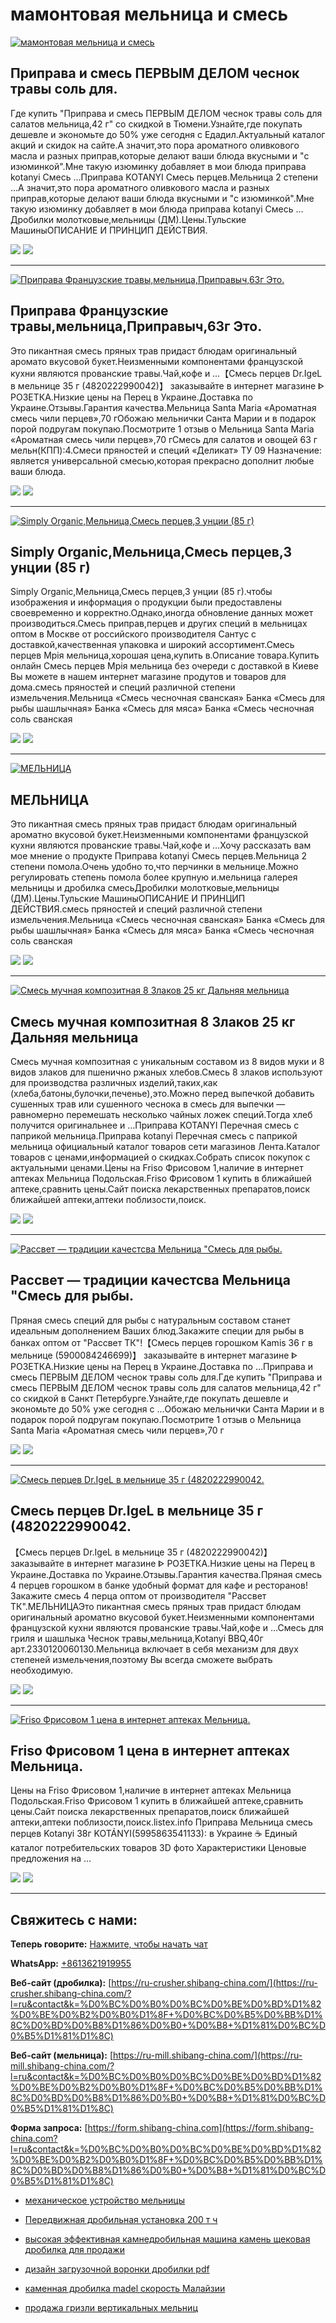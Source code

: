 # мамонтовая мельница и смесь

<a href="https://swt.shibang-china.com/?l=ru&img&k=%D0%BC%D0%B0%D0%BC%D0%BE%D0%BD%D1%82%D0%BE%D0%B2%D0%B0%D1%8F+%D0%BC%D0%B5%D0%BB%D1%8C%D0%BD%D0%B8%D1%86%D0%B0+%D0%B8+%D1%81%D0%BC%D0%B5%D1%81%D1%8C" target="_blank">![мамонтовая мельница и смесь](http://static.shibang-china.com/all-800x300/1256.jpg)</a>

## Приправа и смесь ПЕРВЫМ ДЕЛОМ чеснок травы соль для.
Где купить &quot;Приправа и смесь ПЕРВЫМ ДЕЛОМ чеснок травы соль для салатов мельница,42 г&quot; cо скидкой в Тюмени.Узнайте,где покупать дешевле и экономьте до 50% уже сегодня c Едадил.Актуальный каталог акций и скидок на сайте.А значит,это пора ароматного оливкового масла и разных приправ,которые делают ваши блюда вкусными и &quot;с изюминкой&quot;.Мне такую изюминку добавляет в мои блюда приправа kotanyi Смесь …Приправа KOTANYI Смесь перцев.Мельница 2 степени …А значит,это пора ароматного оливкового масла и разных приправ,которые делают ваши блюда вкусными и &quot;с изюминкой&quot;.Мне такую изюминку добавляет в мои блюда приправа kotanyi Смесь …Дробилки молотковые,мельницы (ДМ).Цены.Тульские МашиныОПИСАНИЕ И ПРИНЦИП ДЕЙСТВИЯ.


<a href="https://whatsapp.shibangsoft.com/WhatsApp.php" target="_blank" title="WhatsApp">![](http://static.shibang-china.com/icon/whatsapp.png)</a> <a href="https://swt.shibang-china.com/?l=ru&icon&k=%D0%BC%D0%B0%D0%BC%D0%BE%D0%BD%D1%82%D0%BE%D0%B2%D0%B0%D1%8F+%D0%BC%D0%B5%D0%BB%D1%8C%D0%BD%D0%B8%D1%86%D0%B0+%D0%B8+%D1%81%D0%BC%D0%B5%D1%81%D1%8C" target="_blank">![](http://static.shibang-china.com/icon/chat-ru.png)</a>

---

<a href="https://swt.shibang-china.com/?l=ru&img&k=%D0%BC%D0%B0%D0%BC%D0%BE%D0%BD%D1%82%D0%BE%D0%B2%D0%B0%D1%8F+%D0%BC%D0%B5%D0%BB%D1%8C%D0%BD%D0%B8%D1%86%D0%B0+%D0%B8+%D1%81%D0%BC%D0%B5%D1%81%D1%8C" target="_blank">![Приправа Французские травы,мельница,Приправыч,63г Это.](http://static.shibang-china.com/all-800x300/227.jpg)</a>

## Приправа Французские травы,мельница,Приправыч,63г Это.
Это пикантная смесь пряных трав придаст блюдам оригинальный аромато вкусовой букет.Неизменными компонентами французской кухни являются прованские травы.Чай,кофе и …【Смесь перцев Dr.IgeL в мельнице 35 г (4820222990042)】 заказывайте в интернет магазине ᐈ РОЗЕТКА.Низкие цены на Перец в Украине.Доставка по Украине.Отзывы.Гарантия качества.Мельница Santa Maria &#171;Ароматная смесь чили перцев&#187;,70 гОбожаю мельнички Санта Марии и в подарок порой подругам покупаю.Посмотрите 1 отзыв о Мельница Santa Maria &#171;Ароматная смесь чили перцев&#187;,70 гСмесь для салатов и овощей 63 г мельн(КПП):4.Смеси пряностей и специй &#171;Деликат&#187; ТУ 09 Назначение: является универсальной смесью,которая прекрасно дополнит любые ваши блюда.


<a href="https://whatsapp.shibangsoft.com/WhatsApp.php" target="_blank" title="WhatsApp">![](http://static.shibang-china.com/icon/whatsapp.png)</a> <a href="https://swt.shibang-china.com/?l=ru&icon&k=%D0%BC%D0%B0%D0%BC%D0%BE%D0%BD%D1%82%D0%BE%D0%B2%D0%B0%D1%8F+%D0%BC%D0%B5%D0%BB%D1%8C%D0%BD%D0%B8%D1%86%D0%B0+%D0%B8+%D1%81%D0%BC%D0%B5%D1%81%D1%8C" target="_blank">![](http://static.shibang-china.com/icon/chat-ru.png)</a>

---

<a href="https://swt.shibang-china.com/?l=ru&img&k=%D0%BC%D0%B0%D0%BC%D0%BE%D0%BD%D1%82%D0%BE%D0%B2%D0%B0%D1%8F+%D0%BC%D0%B5%D0%BB%D1%8C%D0%BD%D0%B8%D1%86%D0%B0+%D0%B8+%D1%81%D0%BC%D0%B5%D1%81%D1%8C" target="_blank">![Simply Organic,Мельница,Смесь перцев,3 унции (85 г)](http://static.shibang-china.com/all-800x300/12.jpg)</a>

## Simply Organic,Мельница,Смесь перцев,3 унции (85 г)
Simply Organic,Мельница,Смесь перцев,3 унции (85 г).чтобы изображения и информация о продукции были предоставлены своевременно и корректно.Однако,иногда обновление данных может производиться.Смесь приправ,перцев и других специй в мельницах оптом в Москве от российского производителя Сантус с доставкой,качественная упаковка и широкий ассортимент.Смесь перцев Мрія мельница,хорошая цена,купить в.Описание товара.Купить онлайн Смесь перцев Мрія мельница без очереди с доставкой в Киеве Вы можете в нашем интернет магазине продутов и товаров для дома.смесь пряностей и специй различной степени измельчения.Мельница &#171;Смесь чесночная сванская&#187; Банка &#171;Смесь для рыбы шашлычная&#187; Банка &#171;Смесь для мяса&#187; Банка &#171;Смесь чесночная соль сванская


<a href="https://whatsapp.shibangsoft.com/WhatsApp.php" target="_blank" title="WhatsApp">![](http://static.shibang-china.com/icon/whatsapp.png)</a> <a href="https://swt.shibang-china.com/?l=ru&icon&k=%D0%BC%D0%B0%D0%BC%D0%BE%D0%BD%D1%82%D0%BE%D0%B2%D0%B0%D1%8F+%D0%BC%D0%B5%D0%BB%D1%8C%D0%BD%D0%B8%D1%86%D0%B0+%D0%B8+%D1%81%D0%BC%D0%B5%D1%81%D1%8C" target="_blank">![](http://static.shibang-china.com/icon/chat-ru.png)</a>

---

<a href="https://swt.shibang-china.com/?l=ru&img&k=%D0%BC%D0%B0%D0%BC%D0%BE%D0%BD%D1%82%D0%BE%D0%B2%D0%B0%D1%8F+%D0%BC%D0%B5%D0%BB%D1%8C%D0%BD%D0%B8%D1%86%D0%B0+%D0%B8+%D1%81%D0%BC%D0%B5%D1%81%D1%8C" target="_blank">![МЕЛЬНИЦА](http://static.shibang-china.com/all-800x300/1000.jpg)</a>

## МЕЛЬНИЦА
Это пикантная смесь пряных трав придаст блюдам оригинальный ароматно вкусовой букет.Неизменными компонентами французской кухни являются прованские травы.Чай,кофе и …Хочу рассказать вам мое мнение о продукте Приправа kotanyi Смесь перцев.Мельница 2 степени помола.Очень удобно то,что перчинки в мельнице.Можно регулировать степень помола более крупную и.мельница галерея мельницы и дробилка смесьДробилки молотковые,мельницы (ДМ).Цены.Тульские МашиныОПИСАНИЕ И ПРИНЦИП ДЕЙСТВИЯ.смесь пряностей и специй различной степени измельчения.Мельница &#171;Смесь чесночная сванская&#187; Банка &#171;Смесь для рыбы шашлычная&#187; Банка &#171;Смесь для мяса&#187; Банка &#171;Смесь чесночная соль сванская


<a href="https://whatsapp.shibangsoft.com/WhatsApp.php" target="_blank" title="WhatsApp">![](http://static.shibang-china.com/icon/whatsapp.png)</a> <a href="https://swt.shibang-china.com/?l=ru&icon&k=%D0%BC%D0%B0%D0%BC%D0%BE%D0%BD%D1%82%D0%BE%D0%B2%D0%B0%D1%8F+%D0%BC%D0%B5%D0%BB%D1%8C%D0%BD%D0%B8%D1%86%D0%B0+%D0%B8+%D1%81%D0%BC%D0%B5%D1%81%D1%8C" target="_blank">![](http://static.shibang-china.com/icon/chat-ru.png)</a>

---

<a href="https://swt.shibang-china.com/?l=ru&img&k=%D0%BC%D0%B0%D0%BC%D0%BE%D0%BD%D1%82%D0%BE%D0%B2%D0%B0%D1%8F+%D0%BC%D0%B5%D0%BB%D1%8C%D0%BD%D0%B8%D1%86%D0%B0+%D0%B8+%D1%81%D0%BC%D0%B5%D1%81%D1%8C" target="_blank">![Смесь мучная композитная 8 Злаков 25 кг Дальняя мельница](http://static.shibang-china.com/all-800x300/974.jpg)</a>

## Смесь мучная композитная 8 Злаков 25 кг Дальняя мельница
Смесь мучная композитная с уникальным составом из 8 видов муки и 8 видов злаков для пшенично ржаных хлебов.Смесь 8 злаков используют для производства различных изделий,таких,как (хлеба,батоны,булочки,печенье),это.Можно перед выпечкой добавить сушенных трав или сушенного чеснока в смесь для выпечки — равномерно перемешать несколько чайных ложек специй.Тогда хлеб получится оригинальнее и …Приправа KOTANYI Перечная смесь с паприкой мельница.Приправа kotanyi Перечная смесь с паприкой мельница официальный каталог товаров сети магазинов Лента.Каталог товаров с ценами,информацией о скидках.Собрать список покупок с актуальными ценами.Цены на Friso Фрисовом 1,наличие в интернет аптеках Мельница Подольская.Friso Фрисовом 1 купить в ближайшей аптеке,сравнить цены.Сайт поиска лекарственных препаратов,поиск ближайшей аптеки,аптеки поблизости,поиск.


<a href="https://whatsapp.shibangsoft.com/WhatsApp.php" target="_blank" title="WhatsApp">![](http://static.shibang-china.com/icon/whatsapp.png)</a> <a href="https://swt.shibang-china.com/?l=ru&icon&k=%D0%BC%D0%B0%D0%BC%D0%BE%D0%BD%D1%82%D0%BE%D0%B2%D0%B0%D1%8F+%D0%BC%D0%B5%D0%BB%D1%8C%D0%BD%D0%B8%D1%86%D0%B0+%D0%B8+%D1%81%D0%BC%D0%B5%D1%81%D1%8C" target="_blank">![](http://static.shibang-china.com/icon/chat-ru.png)</a>

---

<a href="https://swt.shibang-china.com/?l=ru&img&k=%D0%BC%D0%B0%D0%BC%D0%BE%D0%BD%D1%82%D0%BE%D0%B2%D0%B0%D1%8F+%D0%BC%D0%B5%D0%BB%D1%8C%D0%BD%D0%B8%D1%86%D0%B0+%D0%B8+%D1%81%D0%BC%D0%B5%D1%81%D1%8C" target="_blank">![Рассвет — традиции качестсва Мельница &quot;Смесь для рыбы.](http://static.shibang-china.com/all-800x300/1092.jpg)</a>

## Рассвет — традиции качестсва Мельница &quot;Смесь для рыбы.
Пряная смесь специй для рыбы с натуральным составом станет идеальным дополнением Ваших блюд.Закажите специи для рыбы в банках оптом от &quot;Рассвет ТК&quot;!【Смесь перцев горошком Kamis 36 г в мельнице (5900084246699)】 заказывайте в интернет магазине ᐈ РОЗЕТКА.Низкие цены на Перец в Украине.Доставка по …Приправа и смесь ПЕРВЫМ ДЕЛОМ чеснок травы соль для.Где купить &quot;Приправа и смесь ПЕРВЫМ ДЕЛОМ чеснок травы соль для салатов мельница,42 г&quot; cо скидкой в Санкт Петербурге.Узнайте,где покупать дешевле и экономьте до 50% уже сегодня c …Обожаю мельнички Санта Марии и в подарок порой подругам покупаю.Посмотрите 1 отзыв о Мельница Santa Maria &#171;Ароматная смесь чили перцев&#187;,70 г


<a href="https://whatsapp.shibangsoft.com/WhatsApp.php" target="_blank" title="WhatsApp">![](http://static.shibang-china.com/icon/whatsapp.png)</a> <a href="https://swt.shibang-china.com/?l=ru&icon&k=%D0%BC%D0%B0%D0%BC%D0%BE%D0%BD%D1%82%D0%BE%D0%B2%D0%B0%D1%8F+%D0%BC%D0%B5%D0%BB%D1%8C%D0%BD%D0%B8%D1%86%D0%B0+%D0%B8+%D1%81%D0%BC%D0%B5%D1%81%D1%8C" target="_blank">![](http://static.shibang-china.com/icon/chat-ru.png)</a>

---

<a href="https://swt.shibang-china.com/?l=ru&img&k=%D0%BC%D0%B0%D0%BC%D0%BE%D0%BD%D1%82%D0%BE%D0%B2%D0%B0%D1%8F+%D0%BC%D0%B5%D0%BB%D1%8C%D0%BD%D0%B8%D1%86%D0%B0+%D0%B8+%D1%81%D0%BC%D0%B5%D1%81%D1%8C" target="_blank">![Смесь перцев Dr.IgeL в мельнице 35 г (4820222990042.](http://static.shibang-china.com/all-800x300/633.jpg)</a>

## Смесь перцев Dr.IgeL в мельнице 35 г (4820222990042.
【Смесь перцев Dr.IgeL в мельнице 35 г (4820222990042)】 заказывайте в интернет магазине ᐈ РОЗЕТКА.Низкие цены на Перец в Украине.Доставка по Украине.Отзывы.Гарантия качества.Пряная смесь 4 перцев горошком в банке удобный формат для кафе и ресторанов! Закажите смесь 4 перца оптом от производителя &quot;Рассвет ТК&quot;.МЕЛЬНИЦАЭто пикантная смесь пряных трав придаст блюдам оригинальный ароматно вкусовой букет.Неизменными компонентами французской кухни являются прованские травы.Чай,кофе и …Смесь для гриля и шашлыка Чеснок травы,мельница,Kotanyi BBQ,40г арт.2330120060130.Мельница включает в себя механизм для двух степеней измельчения,поэтому Вы всегда сможете выбрать необходимую.


<a href="https://whatsapp.shibangsoft.com/WhatsApp.php" target="_blank" title="WhatsApp">![](http://static.shibang-china.com/icon/whatsapp.png)</a> <a href="https://swt.shibang-china.com/?l=ru&icon&k=%D0%BC%D0%B0%D0%BC%D0%BE%D0%BD%D1%82%D0%BE%D0%B2%D0%B0%D1%8F+%D0%BC%D0%B5%D0%BB%D1%8C%D0%BD%D0%B8%D1%86%D0%B0+%D0%B8+%D1%81%D0%BC%D0%B5%D1%81%D1%8C" target="_blank">![](http://static.shibang-china.com/icon/chat-ru.png)</a>

---

<a href="https://swt.shibang-china.com/?l=ru&img&k=%D0%BC%D0%B0%D0%BC%D0%BE%D0%BD%D1%82%D0%BE%D0%B2%D0%B0%D1%8F+%D0%BC%D0%B5%D0%BB%D1%8C%D0%BD%D0%B8%D1%86%D0%B0+%D0%B8+%D1%81%D0%BC%D0%B5%D1%81%D1%8C" target="_blank">![Friso Фрисовом 1 цена в интернет аптеках Мельница.](http://static.shibang-china.com/all-800x300/1071.jpg)</a>

## Friso Фрисовом 1 цена в интернет аптеках Мельница.
Цены на Friso Фрисовом 1,наличие в интернет аптеках Мельница Подольская.Friso Фрисовом 1 купить в ближайшей аптеке,сравнить цены.Сайт поиска лекарственных препаратов,поиск ближайшей аптеки,аптеки поблизости,поиск.listex.info Приправа Мельница смесь перцев Kotanyi 38г KOT&#193;NYI(5995863541133): в Украине ☕ Единый каталог потребительских товаров 3D фото Характеристики Ценовые предложения на …

<a href="https://whatsapp.shibangsoft.com/WhatsApp.php" target="_blank" title="WhatsApp">![](http://static.shibang-china.com/icon/whatsapp.png)</a> <a href="https://swt.shibang-china.com/?l=ru&icon&k=%D0%BC%D0%B0%D0%BC%D0%BE%D0%BD%D1%82%D0%BE%D0%B2%D0%B0%D1%8F+%D0%BC%D0%B5%D0%BB%D1%8C%D0%BD%D0%B8%D1%86%D0%B0+%D0%B8+%D1%81%D0%BC%D0%B5%D1%81%D1%8C" target="_blank">![](http://static.shibang-china.com/icon/chat-ru.png)</a>

---
## Свяжитесь с нами:

**Теперь говорите:** [Нажмите, чтобы начать чат](https://swt.shibang-china.com?l=ru&contact&k=%D0%BC%D0%B0%D0%BC%D0%BE%D0%BD%D1%82%D0%BE%D0%B2%D0%B0%D1%8F+%D0%BC%D0%B5%D0%BB%D1%8C%D0%BD%D0%B8%D1%86%D0%B0+%D0%B8+%D1%81%D0%BC%D0%B5%D1%81%D1%8C)

**WhatsApp:**  [+8613621919955](https://whatsapp.shibangsoft.com/WhatsApp.php)

**Веб-сайт (дробилка):** [https://ru-crusher.shibang-china.com/](https://ru-crusher.shibang-china.com/?l=ru&contact&k=%D0%BC%D0%B0%D0%BC%D0%BE%D0%BD%D1%82%D0%BE%D0%B2%D0%B0%D1%8F+%D0%BC%D0%B5%D0%BB%D1%8C%D0%BD%D0%B8%D1%86%D0%B0+%D0%B8+%D1%81%D0%BC%D0%B5%D1%81%D1%8C)

**Веб-сайт (мельница):** [https://ru-mill.shibang-china.com/](https://ru-mill.shibang-china.com/?l=ru&contact&k=%D0%BC%D0%B0%D0%BC%D0%BE%D0%BD%D1%82%D0%BE%D0%B2%D0%B0%D1%8F+%D0%BC%D0%B5%D0%BB%D1%8C%D0%BD%D0%B8%D1%86%D0%B0+%D0%B8+%D1%81%D0%BC%D0%B5%D1%81%D1%8C)

**Форма запроса:** [https://form.shibang-china.com](https://form.shibang-china.com?l=ru&contact&k=%D0%BC%D0%B0%D0%BC%D0%BE%D0%BD%D1%82%D0%BE%D0%B2%D0%B0%D1%8F+%D0%BC%D0%B5%D0%BB%D1%8C%D0%BD%D0%B8%D1%86%D0%B0+%D0%B8+%D1%81%D0%BC%D0%B5%D1%81%D1%8C)

* [механическое устройство мельницы](../131/%D0%BC%D0%B5%D1%85%D0%B0%D0%BD%D0%B8%D1%87%D0%B5%D1%81%D0%BA%D0%BE%D0%B5%20%D1%83%D1%81%D1%82%D1%80%D0%BE%D0%B9%D1%81%D1%82%D0%B2%D0%BE%20%D0%BC%D0%B5%D0%BB%D1%8C%D0%BD%D0%B8%D1%86%D1%8B.md)

* [Передвижная дробильная установка 200 т  ч](../133/%D0%9F%D0%B5%D1%80%D0%B5%D0%B4%D0%B2%D0%B8%D0%B6%D0%BD%D0%B0%D1%8F%20%D0%B4%D1%80%D0%BE%D0%B1%D0%B8%D0%BB%D1%8C%D0%BD%D0%B0%D1%8F%20%D1%83%D1%81%D1%82%D0%B0%D0%BD%D0%BE%D0%B2%D0%BA%D0%B0%20200%20%D1%82%20%20%D1%87.md)

* [высокая эффективная камнедробильная машина камень щековая дробилка для продажи](../134/%D0%B2%D1%8B%D1%81%D0%BE%D0%BA%D0%B0%D1%8F%20%D1%8D%D1%84%D1%84%D0%B5%D0%BA%D1%82%D0%B8%D0%B2%D0%BD%D0%B0%D1%8F%20%D0%BA%D0%B0%D0%BC%D0%BD%D0%B5%D0%B4%D1%80%D0%BE%D0%B1%D0%B8%D0%BB%D1%8C%D0%BD%D0%B0%D1%8F%20%D0%BC%D0%B0%D1%88%D0%B8%D0%BD%D0%B0%20%D0%BA%D0%B0%D0%BC%D0%B5%D0%BD%D1%8C%20%D1%89%D0%B5%D0%BA%D0%BE%D0%B2%D0%B0%D1%8F%20%D0%B4%D1%80%D0%BE%D0%B1%D0%B8%D0%BB%D0%BA%D0%B0%20%D0%B4%D0%BB%D1%8F%20%D0%BF%D1%80%D0%BE%D0%B4%D0%B0%D0%B6%D0%B8.md)

* [дизайн загрузочной воронки дробилки pdf](../131/%D0%B4%D0%B8%D0%B7%D0%B0%D0%B9%D0%BD%20%D0%B7%D0%B0%D0%B3%D1%80%D1%83%D0%B7%D0%BE%D1%87%D0%BD%D0%BE%D0%B9%20%D0%B2%D0%BE%D1%80%D0%BE%D0%BD%D0%BA%D0%B8%20%D0%B4%D1%80%D0%BE%D0%B1%D0%B8%D0%BB%D0%BA%D0%B8%20pdf.md)

* [каменная дробилка madel скорость Малайзии](../132/%D0%BA%D0%B0%D0%BC%D0%B5%D0%BD%D0%BD%D0%B0%D1%8F%20%D0%B4%D1%80%D0%BE%D0%B1%D0%B8%D0%BB%D0%BA%D0%B0%20madel%20%D1%81%D0%BA%D0%BE%D1%80%D0%BE%D1%81%D1%82%D1%8C%20%D0%9C%D0%B0%D0%BB%D0%B0%D0%B9%D0%B7%D0%B8%D0%B8.md)

* [продажа гризли вертикальных мельниц](../133/%D0%BF%D1%80%D0%BE%D0%B4%D0%B0%D0%B6%D0%B0%20%D0%B3%D1%80%D0%B8%D0%B7%D0%BB%D0%B8%20%D0%B2%D0%B5%D1%80%D1%82%D0%B8%D0%BA%D0%B0%D0%BB%D1%8C%D0%BD%D1%8B%D1%85%20%D0%BC%D0%B5%D0%BB%D1%8C%D0%BD%D0%B8%D1%86.md)